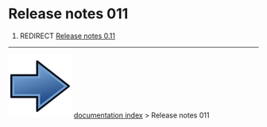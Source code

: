 # Release notes 011
1.  REDIRECT [Release notes 0.11](Release_notes_0.11.md)



---
![](images/Button_right.svg) [documentation index](../README.md) > Release notes 011
